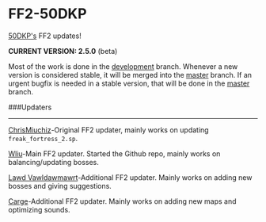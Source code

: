 FF2-50DKP
=========

[50DKP's](http://www.50dkp.com) FF2 updates!

**CURRENT VERSION:  2.5.0** (beta)

Most of the work is done in the [development](https://github.com/50DKP/FF2/tree/development) branch.  Whenever a new version is considered stable, it will be merged into the [master](https://github.com/50DKP/FF2/tree/master) branch.
If an urgent bugfix is needed in a stable version, that will be done in the [master](https://github.com/50DKP/FF2/tree/master) branch.

###Updaters
***

[ChrisMiuchiz](https://github.com/ChrisMiuchiz)-Original FF2 updater, mainly works on updating `freak_fortress_2.sp`.

[Wliu](https://github.com/50Wliu)-Main FF2 updater.  Started the Github repo, mainly works on balancing/updating bosses.

[Lawd Vawldawmawrt](https://github.com/Lawdy)-Additional FF2 updater.  Mainly works on adding new bosses and giving suggestions.

[Carge](https://github.com/Carge/)-Additional FF2 updater.  Mainly works on adding new maps and optimizing sounds.